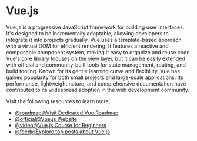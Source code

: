 # Vue.js

Vue.js is a progressive JavaScript framework for building user interfaces. It's designed to be incrementally adoptable, allowing developers to integrate it into projects gradually. Vue uses a template-based approach with a virtual DOM for efficient rendering. It features a reactive and composable component system, making it easy to organize and reuse code. Vue's core library focuses on the view layer, but it can be easily extended with official and community-built tools for state management, routing, and build tooling. Known for its gentle learning curve and flexibility, Vue has gained popularity for both small projects and large-scale applications. Its performance, lightweight nature, and comprehensive documentation have contributed to its widespread adoption in the web development community.

Visit the following resources to learn more:

- [@roadmap@Visit Dedicated Vue Roadmap](https://roadmap.sh/vue)
- [@official@Vue.js Website](https://vuejs.org/)
- [@video@Vue.js Course for Beginners](https://www.youtube.com/watch?v=VeNfHj6MhgA)
- [@feed@Explore top posts about Vue.js](https://app.daily.dev/tags/vuejs?ref=roadmapsh)
